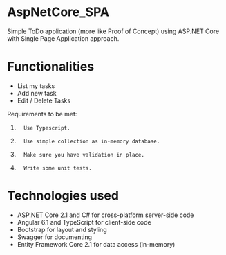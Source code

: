 # AspNetCore_SPA
Simple ToDo application (more like Proof of Concept) using ASP.NET Core with Single Page Application approach.

Functionalities
===================
* List my tasks
* Add new task
* Edit / Delete Tasks

Requirements to be met:
1.       Use Typescript.
2.       Use simple collection as in-memory database.
3.       Make sure you have validation in place.
4.       Write some unit tests.

Technologies used
===================
* ASP.NET Core 2.1 and C# for cross-platform server-side code
* Angular 6.1 and TypeScript for client-side code
* Bootstrap for layout and styling
* Swagger for documenting
* Entity Framework Core 2.1 for data access (in-memory)
